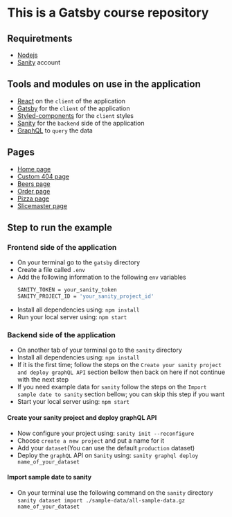 # This is a Gatsby course repository

## Requiretments

- [Nodejs](https://nodejs.org/en/)
- [Sanity](https://www.sanity.io/) account

## Tools and modules on use in the application

- [React](https://reactjs.org/) on the `client` of the application
- [Gatsby](https://www.gatsbyjs.com/) for the `client` of the application
- [Styled-components](https://styled-components.com/) for the `client` styles
- [Sanity](https://www.sanity.io/) for the `backend` side of the application
- [GraphQL](https://graphql.org/) to `query` the data

## Pages

- [Home page](http://localhost:8000/)
- [Custom 404 page](http://localhost:8000/anything_that_does_not_exists)
- [Beers page](http://localhost:8000/beers)
- [Order page](http://localhost:8000/order)
- [Pizza page](http://localhost:8000/pizzas)
- [Slicemaster page](http://localhost:8000/slicemaster)

## Step to run the example

### Frontend side of the application

- On your terminal go to the `gatsby` directory
- Create a file called `.env`
- Add the following information to the following `env` variables
  ```bash
  SANITY_TOKEN = your_sanity_token
  SANITY_PROJECT_ID = 'your_sanity_project_id'
  ```
- Install all dependencies using: `npm install`
- Run your local server using: `npm start`

### Backend side of the application

- On another tab of your terminal go to the `sanity` directory
- Install all dependencies using: `npm install`
- If it is the first time; follow the steps on the `Create your sanity project and deploy graphQL API` section bellow then back on here if not continue with the next step
- If you need example data for `sanity` follow the steps on the `Import sample date to sanity` section bellow; you can skip this step if you want
- Start your local server using: `npm start`

#### Create your sanity project and deploy graphQL API

- Now configure your project using: `sanity init --reconfigure`
- Choose `create a new project` and put a name for it
- Add your `dataset`(You can use the default `production` dataset)
- Deploy the `graphQL` API on `Sanity` using:
  `sanity graphql deploy name_of_your_dataset`

#### Import sample date to sanity

- On your terminal use the following command on the `sanity` directory
  `sanity dataset import ./sample-data/all-sample-data.gz name_of_your_dataset`
